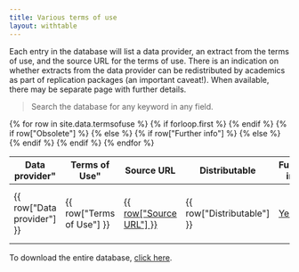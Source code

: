 ```yaml
---
title: Various terms of use
layout: withtable
---
```

Each entry in the database will list a data provider, an extract from the terms of use, and the source URL for the terms of use. There is an indication on whether extracts from the data provider can be redistributed by academics as part of replication packages (an important caveat!). When available, there may be separate page with further details.

> Search the database for any keyword in any field.


<table class="display">
  {% for row in site.data.termsofuse %}
    {% if forloop.first %}
    <thead>
    <tr>
      <th> Data provider" </th>
      <th> Terms of Use" </th>
      <th>Source URL</th>
      <th>  Distributable </th>
      <th> Further info</th>
      <th> Contributed by</th>
  </tr>
    </tr>
    </thead>
    {% endif %}
  <!-- Only display rows that are have an empty "obsolete" field -->
  <!-- manually constructing table -->
  <!-- Data provider,Terms of Use,Source URL,Distributable,Further info,Contributed,Lastdate -->
  {% if row["Obsolete"] %}
    <!-- Data for {{ row["Data provider"] }} ({{ row["Lastdate"] }}) was obsoleted on {{ row["Obsolete"] }} -->
  {% else %}
  <tr>
    <td> {{ row["Data provider"] }} </td>
    <td> {{ row["Terms of Use"] }} </td>
    <td> <a href="{{ row["Source URL"] }}" alt="Link to Terms of Use">{{ row["Source URL"] }}</a></td>
    <td> {{ row["Distributable"] }} </td>
    {% if row["Further info"] %}
    <td> <a href="information/{{ row["Further info"] }}.html" alt="Link to additional information">Yes</a></td>
    {% else %}
    <td></td>
    {% endif %}
    <td class="contributor">{{ row["Contributed"] }}<br/>{{ row["Lastdate"] }}</td>
  </tr>
  {% endif %}
  {% endfor %}
</table>



To download the entire database, [click here](https://raw.githubusercontent.com/social-science-data-editors/reference/main/_data/termsofuse.csv).